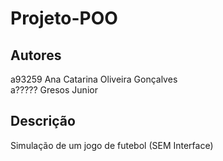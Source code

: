 # Projeto-POO

## Autores

a93259 Ana Catarina Oliveira Gonçalves\
a????? Gresos Junior

## Descrição
Simulação de um jogo de futebol (SEM Interface)

